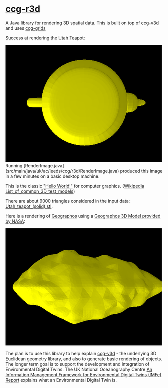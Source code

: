 # [ccg-r3d](https://github.com/agdturner/ccg-r3d)
A Java library for rendering 3D spatial data. This is built on top of [ccg-v3d]((https://github.com/agdturner/ccg-v3d)) and uses [ccg-grids]((https://github.com/agdturner/ccg-grids))

Success at rendering the [Utah Teapot](https://en.wikipedia.org/wiki/Utah_teapot):

<img alt="A yellow rendering of the Utah Teapot" src="data/Utah_teapot_(solid)_500x375_-8.png" />
Running [RenderImage.java](src/main/java/uk/ac/leeds/ccg/r3d/RenderImage.java) produced this image in a few minutes on a basic desktop machine.


This is the classic ["Hello World!"](https://en.wikipedia.org/wiki/%22Hello,_World!%22_program) for computer graphics. ([Wikipedia List_of_common_3D_test_models](https://en.wikipedia.org/wiki/List_of_common_3D_test_models))


There are about 9000 triangles considered in the input data: [Utah_teapot_(solid).stl](data/Utah_teapot_(solid).stl).

Here is a rendering of [Geographos](https://en.wikipedia.org/wiki/1620_Geographos) using a [Geographos 3D Model provided by NASA]():

<img alt="A yellow rendering of Geographos" src="data/geographos/1620geographos_500x375_-8.png" />

The plan is to use this library to help explain [ccg-v3d](https://github.com/agdturner/ccg-v3d) - the underlying 3D Euclidean geometry library, and also to generate basic rendering of objects. The longer term goal is to support the development and integration of Environmental Digital Twins. The UK National Oceanography Centre [An Information Management Framework for Environmental Digital Twins (IMFe) Report](https://noc.ac.uk/files/documents/about/NOC%20IMFe%20Summary%20Report2.pdf) explains what an Environmental Digital Twin is.
